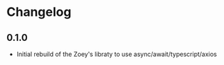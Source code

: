 # Changelog

## 0.1.0

-   Initial rebuild of the Zoey's libraty to use async/await/typescript/axios